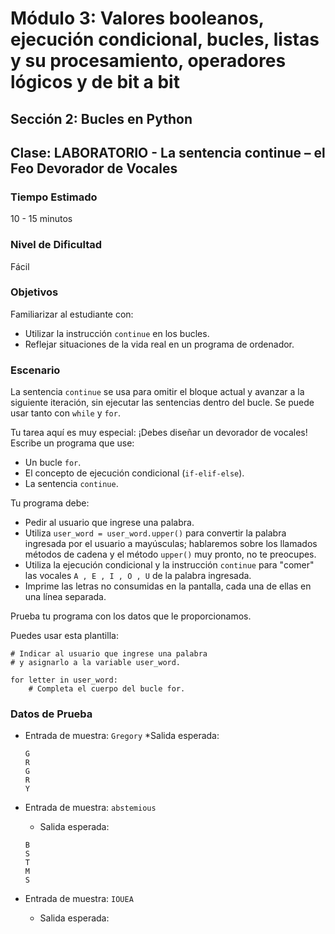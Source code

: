 # Módulo 3: Valores booleanos, ejecución condicional, bucles, listas y su procesamiento, operadores lógicos y de bit a bit
## Sección 2: Bucles en Python
## Clase: LABORATORIO - La sentencia continue – el Feo Devorador de Vocales

### Tiempo Estimado

10 - 15 minutos

### Nivel de Dificultad

Fácil

### Objetivos

Familiarizar al estudiante con:

* Utilizar la instrucción `continue` en los bucles.
* Reflejar situaciones de la vida real en un programa de ordenador.

### Escenario

La sentencia `continue` se usa para omitir el bloque actual y avanzar a la siguiente iteración, sin ejecutar las sentencias dentro del bucle. Se puede usar tanto con `while` y `for`.

Tu tarea aquí es muy especial: ¡Debes diseñar un devorador de vocales! Escribe un programa que use:

* Un bucle `for`.
* El concepto de ejecución condicional (`if-elif-else`).
* La sentencia `continue`.

Tu programa debe:

* Pedir al usuario que ingrese una palabra.
* Utiliza `user_word = user_word.upper()` para convertir la palabra ingresada por el usuario a mayúsculas; hablaremos sobre los llamados métodos de cadena y el método `upper()` muy pronto, no te preocupes.
* Utiliza la ejecución condicional y la instrucción `continue` para "comer" las vocales `A , E , I , O , U` de la palabra ingresada.
* Imprime las letras no consumidas en la pantalla, cada una de ellas en una línea separada.

Prueba tu programa con los datos que le proporcionamos.

Puedes usar esta plantilla:

```
# Indicar al usuario que ingrese una palabra
# y asignarlo a la variable user_word.

for letter in user_word:
    # Completa el cuerpo del bucle for.
```

### Datos de Prueba

* Entrada de muestra: `Gregory`
    *Salida esperada:

    ```
    G
    R
    G
    R
    Y
    ```

* Entrada de muestra: `abstemious`
    * Salida esperada:
    
    ```
    B
    S
    T
    M
    S
    ```

* Entrada de muestra: `IOUEA`
    * Salida esperada:

